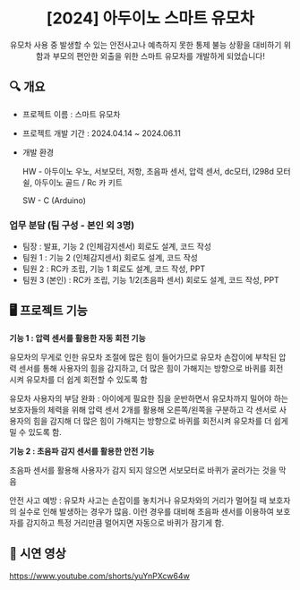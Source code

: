 <div align="center">
<h1>[2024] 아두이노 스마트 유모차 </h1>

유모차 사용 중 발생할 수 있는 안전사고나 예측하지 못한 통제 불능 상황을 대비하기 위함과 부모의 편안한 외출을 위한 스마트 유모차를 개발하게 되었습니다!
</div>

## 🔍 개요
- 프로젝트 이름 : 스마트 유모차
- 프로젝트 개발 기간 : 2024.04.14 ~ 2024.06.11
- 개발 환경
  
  HW - 아두이노 우노, 서보모터, 저항, 초음파 센서, 압력 센서, dc모터, l298d 모터 쉴, 아두이노 골드 / Rc 카 키트

  SW - C (Arduino)

### 업무 분담 (팀 구성 - 본인 외 3명)
- 팀장 : 발표, 기능 2 (인체감지센서) 회로도 설계, 코드 작성
- 팀원 1 : 기능 2 (인체감지센서) 회로도 설계, 코드 작성
- 팀원 2 :  RC카 조립, 기능 1 회로도 설계, 코드 작성, PPT
- 팀원 3 (본인) : RC카 조립, 기능 1/2(초음파 센서) 회로도 설계, 코드 작성, PPT



## 🖥 프로젝트 기능
**기능 1 : 압력 센서를 활용한 자동 회전 기능**

유모차의 무게로 인한 유모차 조절에 많은 힘이 들어가므로 유모차 손잡이에 부착된 압력 센서를 통해 사용자의 힘을 감지하고, 더 많은 힘이 가해지는 방향으로 바퀴를 회전 시켜 유모차를 더 쉽게 회전할 수 있도록 함

유모차 사용자의 부담 완화 : 아이에게 필요한 짐을 운반하면서 유모차까지 밀어야 하는 보호자들의 체력을 위해 압력 센서 2개를 활용해 오른쪽/왼쪽을 구분하고 각 센서로 사용자의 힘을 감지해 더 많은 힘이 가해지는 방향으로 바퀴를 회전시켜 유모차를 더 쉽게 밀 수 있도록 함. 



**기능 2 : 초음파 감지 센서를 활용한 안전 기능**

초음파 센서를 활용해 사용자가 감지 되지 않으면 서보모터로 바퀴가 굴러가는 것을 막음

안전 사고 예방 : 유모차 사고는 손잡이를 놓치거나 유모차와의 거리가 멀어질 때 보호자의 실수로 인해 발생하는 경우가 많음. 이런 경우를 대비해 초음파 센서를 이용하여 보호자를 감지하고 특정 거리만큼 멀어지면 자동으로 바퀴가 잠기게 함. 




## 🔻 시연 영상
<https://www.youtube.com/shorts/yuYnPXcw64w>

